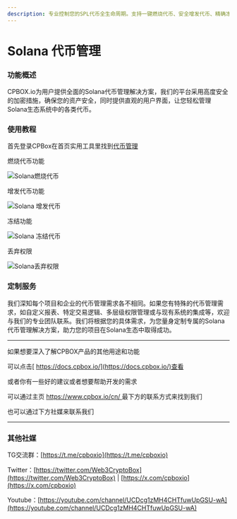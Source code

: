 ```yaml
---
description: 专业控制您的SPL代币全生命周期。支持一键燃烧代币、安全增发代币、精确冻结账户和丢弃权限等高级操作
---
```


# Solana 代币管理

### 功能概述

CPBOX.io为用户提供全面的Solana代币管理解决方案，我们的平台采用高度安全的加密措施，确保您的资产安全，同时提供直观的用户界面，让您轻松管理Solana生态系统中的各类代币。

### 使用教程

首先登录CPBox在首页实用工具里找到[代币管理](https://www.cpbox.io/cn/solana/account)

燃烧代币功能

![Solana燃烧代币](https://www.cpbox.io/cpfiles/2024-06-14/d1zgyce5x0nkcaj4py.png)

增发代币功能

![Solana 增发代币](https://www.cpbox.io/cpfiles/2024-06-14/d1zhjk5tocjoggg5oa.png)

冻结功能

![Solana 冻结代币](https://www.cpbox.io/cpfiles/2024-06-14/d1zhm9i99eqgy8mlgn.png)

丢弃权限

![Solana丢弃权限](https://www.cpbox.io/cpfiles/2024-06-14/d1zhmxea8ye4srjr3x.png)

### 定制服务

我们深知每个项目和企业的代币管理需求各不相同。如果您有特殊的代币管理需求，如自定义报表、特定交易逻辑、多层级权限管理或与现有系统的集成等，欢迎与我们的专业团队联系。我们将根据您的具体需求，为您量身定制专属的Solana代币管理解决方案，助力您的项目在Solana生态中取得成功。

***

如果想要深入了解CPBOX产品的其他用途和功能

可以点击[ https://docs.cpbox.io/](https://docs.cpbox.io/)查看

或者你有一些好的建议或者想要帮助开发的需求

可以通过主页 [https://www.cpbox.io/cn/ ](https://www.cpbox.io/cn/)最下方的联系方式来找到我们

也可以通过下方社媒来联系我们

***

### 其他社媒

TG交流群：[https://t.me/cpboxio](https://t.me/cpboxio)

Twitter：[https://twitter.com/Web3CryptoBox](https://twitter.com/Web3CryptoBox) | [https://x.com/cpboxio](https://x.com/cpboxio)

Youtube：[https://youtube.com/channel/UCDcg1zMH4CHTfuwUpGSU-wA](https://youtube.com/channel/UCDcg1zMH4CHTfuwUpGSU-wA)
